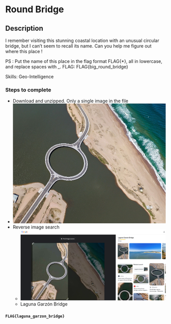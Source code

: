 # Round Bridge

## Description

I remember visiting this stunning coastal location with an unusual circular bridge, but I can’t seem to recall its name. Can you help me figure out where this place !

PS : Put the name of this place in the flag format FLAG{*}, all in lowercase, and replace spaces with _. FLAG: FLAG{big_round_bridge}

Skills: Geo-Intelligence

### Steps to complete

- Download and unzipped. Only a single image in the file
- ![Alt Text](./images/round_bridge/round_bridge.png)
- Reverse image search
  - ![Alt Text](./images/round_bridge/reverse_image_search.png)
  - Laguna Garzón Bridge

#### `FLAG{laguna_garzon_bridge}`
